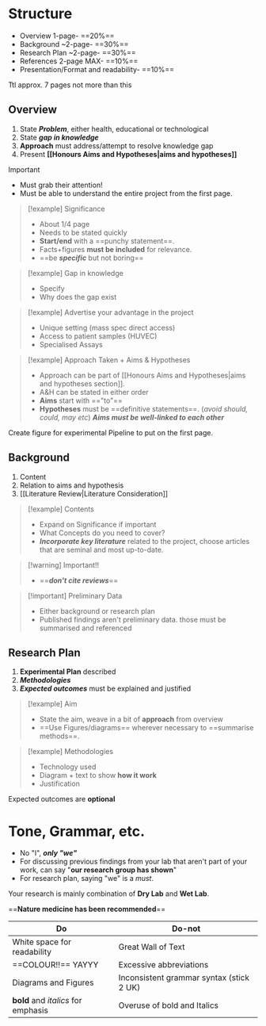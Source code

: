 # Structure
- Overview 1-page- ==20%==
- Background ~2-page- ==30%==
- Research Plan ~2-page- ==30%==
- References 2-page MAX- ==10%==
- Presentation/Format and readability- ==10%==

Ttl approx. 7 pages not more than this

## Overview
1. State ***Problem***, either health, educational or technological
2. State ***gap in knowledge***
3. **Approach** must address/attempt to resolve knowledge gap
4. Present **[[Honours Aims and Hypotheses|aims and hypotheses]]**
 
> [!important]
> - Must grab their attention!
> - Must be able to understand the entire project from the first page.

> [!example] Significance
> - About 1/4 page
> - Needs to be stated quickly
> - **Start/end** with a ==punchy statement==.
> - Facts+figures **must be included** for relevance.
> - ==be ***specific*** but not boring==

> [!example] Gap in knowledge
> - Specify
> - Why does the gap exist

> [!example] Advertise your advantage in the project
> - Unique setting (mass spec direct access)
> - Access to patient samples (HUVEC)
> - Specialised Assays

> [!example] Approach Taken + Aims & Hypotheses
> - Approach can be part of [[Honours Aims and Hypotheses|aims and hypotheses section]].
> - A&H can be stated in either order
> - **Aims** start with =="to"==
> - **Hypotheses** must be ==definitive statements==. (*avoid should, could, may etc*)
> ***Aims must be well-linked to each other***

Create figure for experimental Pipeline to put on the first page.

## Background
1. Content
2. Relation to aims and hypothesis
3. [[Literature Review|Literature Consideration]]

> [!example] Contents
> - Expand on Significance if important
> - What Concepts do you need to cover?
> - ***Incorporate key literature*** related to the project, choose articles that are seminal and most up-to-date.

> [!warning] Important!!
> - ==***don't cite reviews***==

> [!important] Preliminary Data
> - Either background or research plan
> - Published findings aren't preliminary data. those must be summarised and referenced

## Research Plan
1. **Experimental Plan** described
2. ***Methodologies***
3. ***Expected outcomes*** must be explained and justified

> [!example] Aim
> - State the aim, weave in a bit of **approach** from overview
> - ==Use Figures/diagrams== wherever necessary to ==summarise methods==.

> [!example] Methodologies
> - Technology used
> - Diagram + text to show **how it work**
> - Justification

Expected outcomes are **optional**

# Tone, Grammar, etc.

- No "I", ***only "we"***
- For discussing previous findings from your lab that aren't part of your work, can say "**our research group has shown**"
- For research plan, saying "we" is a *must*.

Your research is mainly combination of **Dry Lab** and **Wet Lab**.

==**Nature medicine has been recommended**==


| Do                                  | Do-not                                   |
| ----------------------------------- | ---------------------------------------- |
| White space for readability         | Great Wall of Text                       |
| ==COLOUR!!== YAYYY                  | Excessive abbreviations                  |
| Diagrams and Figures                | Inconsistent grammar syntax (stick 2 UK) |
| **bold** and *italics* for emphasis | Overuse of bold and Italics              |

